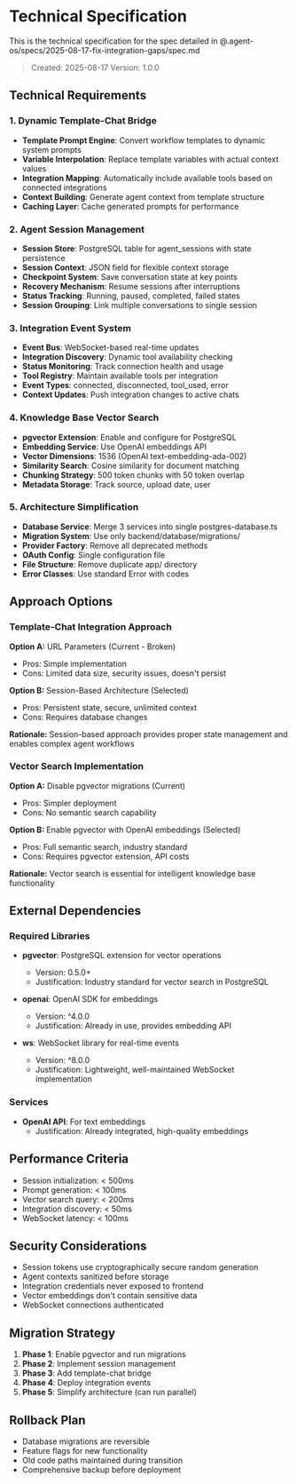 # Technical Specification

This is the technical specification for the spec detailed in @.agent-os/specs/2025-08-17-fix-integration-gaps/spec.md

> Created: 2025-08-17
> Version: 1.0.0

## Technical Requirements

### 1. Dynamic Template-Chat Bridge
- **Template Prompt Engine**: Convert workflow templates to dynamic system prompts
- **Variable Interpolation**: Replace template variables with actual context values
- **Integration Mapping**: Automatically include available tools based on connected integrations
- **Context Building**: Generate agent context from template structure
- **Caching Layer**: Cache generated prompts for performance

### 2. Agent Session Management
- **Session Store**: PostgreSQL table for agent_sessions with state persistence
- **Session Context**: JSON field for flexible context storage
- **Checkpoint System**: Save conversation state at key points
- **Recovery Mechanism**: Resume sessions after interruptions
- **Status Tracking**: Running, paused, completed, failed states
- **Session Grouping**: Link multiple conversations to single session

### 3. Integration Event System
- **Event Bus**: WebSocket-based real-time updates
- **Integration Discovery**: Dynamic tool availability checking
- **Status Monitoring**: Track connection health and usage
- **Tool Registry**: Maintain available tools per integration
- **Event Types**: connected, disconnected, tool_used, error
- **Context Updates**: Push integration changes to active chats

### 4. Knowledge Base Vector Search
- **pgvector Extension**: Enable and configure for PostgreSQL
- **Embedding Service**: Use OpenAI embeddings API
- **Vector Dimensions**: 1536 (OpenAI text-embedding-ada-002)
- **Similarity Search**: Cosine similarity for document matching
- **Chunking Strategy**: 500 token chunks with 50 token overlap
- **Metadata Storage**: Track source, upload date, user

### 5. Architecture Simplification
- **Database Service**: Merge 3 services into single postgres-database.ts
- **Migration System**: Use only backend/database/migrations/
- **Provider Factory**: Remove all deprecated methods
- **OAuth Config**: Single configuration file
- **File Structure**: Remove duplicate app/ directory
- **Error Classes**: Use standard Error with codes

## Approach Options

### Template-Chat Integration Approach

**Option A:** URL Parameters (Current - Broken)
- Pros: Simple implementation
- Cons: Limited data size, security issues, doesn't persist

**Option B:** Session-Based Architecture (Selected)
- Pros: Persistent state, secure, unlimited context
- Cons: Requires database changes

**Rationale:** Session-based approach provides proper state management and enables complex agent workflows

### Vector Search Implementation

**Option A:** Disable pgvector migrations (Current)
- Pros: Simpler deployment
- Cons: No semantic search capability

**Option B:** Enable pgvector with OpenAI embeddings (Selected)
- Pros: Full semantic search, industry standard
- Cons: Requires pgvector extension, API costs

**Rationale:** Vector search is essential for intelligent knowledge base functionality

## External Dependencies

### Required Libraries
- **pgvector**: PostgreSQL extension for vector operations
  - Version: 0.5.0+
  - Justification: Industry standard for vector search in PostgreSQL

- **openai**: OpenAI SDK for embeddings
  - Version: ^4.0.0
  - Justification: Already in use, provides embedding API

- **ws**: WebSocket library for real-time events
  - Version: ^8.0.0
  - Justification: Lightweight, well-maintained WebSocket implementation

### Services
- **OpenAI API**: For text embeddings
  - Justification: Already integrated, high-quality embeddings

## Performance Criteria

- Session initialization: < 500ms
- Prompt generation: < 100ms
- Vector search query: < 200ms
- Integration discovery: < 50ms
- WebSocket latency: < 100ms

## Security Considerations

- Session tokens use cryptographically secure random generation
- Agent contexts sanitized before storage
- Integration credentials never exposed to frontend
- Vector embeddings don't contain sensitive data
- WebSocket connections authenticated

## Migration Strategy

1. **Phase 1**: Enable pgvector and run migrations
2. **Phase 2**: Implement session management
3. **Phase 3**: Add template-chat bridge
4. **Phase 4**: Deploy integration events
5. **Phase 5**: Simplify architecture (can run parallel)

## Rollback Plan

- Database migrations are reversible
- Feature flags for new functionality
- Old code paths maintained during transition
- Comprehensive backup before deployment